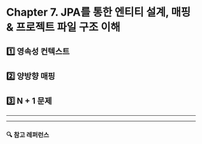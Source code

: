 # Chapter 7. JPA를 통한 엔티티 설계, 매핑 & 프로젝트 파일 구조 이해


## 1️⃣ 영속성 컨텍스트

## 2️⃣ 양방향 매핑

## 3️⃣ N + 1 문제





---
---
### 🔍 참고 레퍼런스


